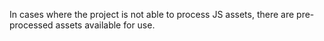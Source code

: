 In cases where the project is not able to process JS assets, there are pre-processed assets available for use.
